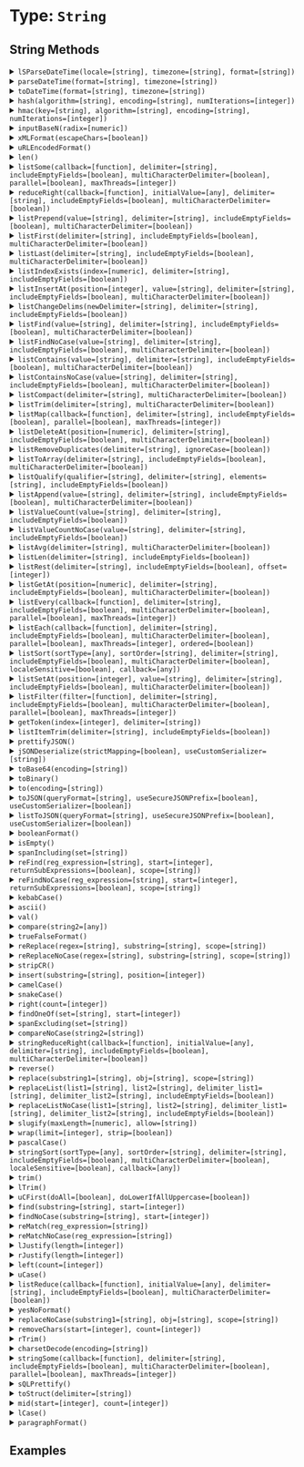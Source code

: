 [comment]: # (Note: This documentation is generated dynamically in the build process.  To modify the contents, change the javadoc on the type class, itself)

# Type: `String`



## String Methods

<details>
<summary><code>lSParseDateTime(locale=[string], timezone=[string], format=[string])</code></summary>
Parses a locale-specific datetime string or object

 Arguments:

| Argument | Type | Required | Default |
|----------|------|----------|---------|
| `locale` | `string` | `false` | `` |
| `timezone` | `string` | `false` | `` |
| `format` | `string` | `false` | `` |


</details>
<details>
<summary><code>parseDateTime(format=[string], timezone=[string])</code></summary>
Parses a datetime string or object

 Arguments:

| Argument | Type | Required | Default |
|----------|------|----------|---------|
| `format` | `string` | `false` | `` |
| `timezone` | `string` | `false` | `` |


</details>
<details>
<summary><code>toDateTime(format=[string], timezone=[string])</code></summary>
Parses a datetime string or object

 Arguments:

| Argument | Type | Required | Default |
|----------|------|----------|---------|
| `format` | `string` | `false` | `` |
| `timezone` | `string` | `false` | `` |


</details>
<details>
<summary><code>hash(algorithm=[string], encoding=[string], numIterations=[integer])</code></summary>
Creates an algorithmic hash of an object

 Arguments:

| Argument | Type | Required | Default |
|----------|------|----------|---------|
| `algorithm` | `string` | `false` | `MD5` |
| `encoding` | `string` | `false` | `utf-8` |
| `numIterations` | `integer` | `false` | `1` |


</details>
<details>
<summary><code>hmac(key=[string], algorithm=[string], encoding=[string], numIterations=[integer])</code></summary>
Creates an algorithmic hash of an object

 Arguments:

| Argument | Type | Required | Default |
|----------|------|----------|---------|
| `key` | `string` | `true` | `` |
| `algorithm` | `string` | `false` | `HmacMD5` |
| `encoding` | `string` | `false` | `utf-8` |
| `numIterations` | `integer` | `false` | `1` |


</details>
<details>
<summary><code>inputBaseN(radix=[numeric])</code></summary>
Converts a string, using the base specified by radix, to an integer.

 Arguments:

| Argument | Type | Required | Default |
|----------|------|----------|---------|
| `radix` | `numeric` | `true` | `` |


</details>
<details>
<summary><code>xMLFormat(escapeChars=[boolean])</code></summary>
Formats a string so that special XML characters can be used as text in XML

 Arguments:

| Argument | Type | Required | Default |
|----------|------|----------|---------|
| `escapeChars` | `boolean` | `false` | `false` |


</details>
<details>
<summary><code>uRLEncodedFormat()</code></summary>
Generates a URL-encoded string.

For example, it replaces spaces with %20, and non-alphanumeric characters with equivalent hexadecimal escape
 sequences. Passes arbitrary strings within a URL. *
</details>
<details>
<summary><code>len()</code></summary>
Returns the absolute value of a number
</details>
<details>
<summary><code>listSome(callback=[function], delimiter=[string], includeEmptyFields=[boolean], multiCharacterDelimiter=[boolean], parallel=[boolean], maxThreads=[integer])</code></summary>
Tests whether any item in a list meets the specified callback

 Arguments:

| Argument | Type | Required | Default |
|----------|------|----------|---------|
| `callback` | `function` | `true` | `` |
| `delimiter` | `string` | `false` | `,` |
| `includeEmptyFields` | `boolean` | `false` | `false` |
| `multiCharacterDelimiter` | `boolean` | `false` | `true` |
| `parallel` | `boolean` | `false` | `false` |
| `maxThreads` | `integer` | `false` | `` |


</details>
<details>
<summary><code>reduceRight(callback=[function], initialValue=[any], delimiter=[string], includeEmptyFields=[boolean], multiCharacterDelimiter=[boolean])</code></summary>
Run the provided udf over a reversed delimited list to reduce the values to a single output

 Arguments:

| Argument | Type | Required | Default |
|----------|------|----------|---------|
| `callback` | `function` | `true` | `` |
| `initialValue` | `any` | `false` | `` |
| `delimiter` | `string` | `false` | `,` |
| `includeEmptyFields` | `boolean` | `false` | `false` |
| `multiCharacterDelimiter` | `boolean` | `false` | `true` |


</details>
<details>
<summary><code>listPrepend(value=[string], delimiter=[string], includeEmptyFields=[boolean], multiCharacterDelimiter=[boolean])</code></summary>
Filters a delimted list and returns the values from the callback test

 Arguments:

| Argument | Type | Required | Default |
|----------|------|----------|---------|
| `value` | `string` | `true` | `` |
| `delimiter` | `string` | `false` | `,` |
| `includeEmptyFields` | `boolean` | `false` | `false` |
| `multiCharacterDelimiter` | `boolean` | `false` | `true` |


</details>
<details>
<summary><code>listFirst(delimiter=[string], includeEmptyFields=[boolean], multiCharacterDelimiter=[boolean])</code></summary>
Returns the first or last item in a delimited list, according to the specified function name

 Arguments:

| Argument | Type | Required | Default |
|----------|------|----------|---------|
| `delimiter` | `string` | `false` | `,` |
| `includeEmptyFields` | `boolean` | `false` | `false` |
| `multiCharacterDelimiter` | `boolean` | `false` | `false` |


</details>
<details>
<summary><code>listLast(delimiter=[string], includeEmptyFields=[boolean], multiCharacterDelimiter=[boolean])</code></summary>
Returns the first or last item in a delimited list, according to the specified function name

 Arguments:

| Argument | Type | Required | Default |
|----------|------|----------|---------|
| `delimiter` | `string` | `false` | `,` |
| `includeEmptyFields` | `boolean` | `false` | `false` |
| `multiCharacterDelimiter` | `boolean` | `false` | `false` |


</details>
<details>
<summary><code>listIndexExists(index=[numeric], delimiter=[string], includeEmptyFields=[boolean])</code></summary>
Checks if a list has a given index

 Arguments:

| Argument | Type | Required | Default |
|----------|------|----------|---------|
| `index` | `numeric` | `true` | `` |
| `delimiter` | `string` | `false` | `,` |
| `includeEmptyFields` | `boolean` | `false` | `false` |


</details>
<details>
<summary><code>listInsertAt(position=[integer], value=[string], delimiter=[string], includeEmptyFields=[boolean], multiCharacterDelimiter=[boolean])</code></summary>
Filters a delimted list and returns the values from the callback test

 Arguments:

| Argument | Type | Required | Default |
|----------|------|----------|---------|
| `position` | `integer` | `true` | `` |
| `value` | `string` | `true` | `` |
| `delimiter` | `string` | `false` | `,` |
| `includeEmptyFields` | `boolean` | `false` | `false` |
| `multiCharacterDelimiter` | `boolean` | `false` | `true` |


</details>
<details>
<summary><code>listChangeDelims(newDelimiter=[string], delimiter=[string], includeEmptyFields=[boolean])</code></summary>
Converts the delimiters of a list to the new delimiter.

 Arguments:

| Argument | Type | Required | Default |
|----------|------|----------|---------|
| `newDelimiter` | `string` | `true` | `` |
| `delimiter` | `string` | `false` | `,` |
| `includeEmptyFields` | `boolean` | `false` | `false` |


</details>
<details>
<summary><code>listFind(value=[string], delimiter=[string], includeEmptyFields=[boolean], multiCharacterDelimiter=[boolean])</code></summary>
Return int position of value in delimited list, case sensitive or case-insenstive variations

 Arguments:

| Argument | Type | Required | Default |
|----------|------|----------|---------|
| `value` | `string` | `true` | `` |
| `delimiter` | `string` | `false` | `,` |
| `includeEmptyFields` | `boolean` | `false` | `false` |
| `multiCharacterDelimiter` | `boolean` | `false` | `false` |


</details>
<details>
<summary><code>listFindNoCase(value=[string], delimiter=[string], includeEmptyFields=[boolean], multiCharacterDelimiter=[boolean])</code></summary>
Return int position of value in delimited list, case sensitive or case-insenstive variations

 Arguments:

| Argument | Type | Required | Default |
|----------|------|----------|---------|
| `value` | `string` | `true` | `` |
| `delimiter` | `string` | `false` | `,` |
| `includeEmptyFields` | `boolean` | `false` | `false` |
| `multiCharacterDelimiter` | `boolean` | `false` | `false` |


</details>
<details>
<summary><code>listContains(value=[string], delimiter=[string], includeEmptyFields=[boolean], multiCharacterDelimiter=[boolean])</code></summary>
Return int position of value in delimited list, case sensitive or case-insenstive variations

 Arguments:

| Argument | Type | Required | Default |
|----------|------|----------|---------|
| `value` | `string` | `true` | `` |
| `delimiter` | `string` | `false` | `,` |
| `includeEmptyFields` | `boolean` | `false` | `false` |
| `multiCharacterDelimiter` | `boolean` | `false` | `false` |


</details>
<details>
<summary><code>listContainsNoCase(value=[string], delimiter=[string], includeEmptyFields=[boolean], multiCharacterDelimiter=[boolean])</code></summary>
Return int position of value in delimited list, case sensitive or case-insenstive variations

 Arguments:

| Argument | Type | Required | Default |
|----------|------|----------|---------|
| `value` | `string` | `true` | `` |
| `delimiter` | `string` | `false` | `,` |
| `includeEmptyFields` | `boolean` | `false` | `false` |
| `multiCharacterDelimiter` | `boolean` | `false` | `false` |


</details>
<details>
<summary><code>listCompact(delimiter=[string], multiCharacterDelimiter=[boolean])</code></summary>
Compacts a list by removing empty items from the start and end of the list

 Arguments:

| Argument | Type | Required | Default |
|----------|------|----------|---------|
| `delimiter` | `string` | `false` | `,` |
| `multiCharacterDelimiter` | `boolean` | `false` | `false` |


</details>
<details>
<summary><code>listTrim(delimiter=[string], multiCharacterDelimiter=[boolean])</code></summary>
Compacts a list by removing empty items from the start and end of the list

 Arguments:

| Argument | Type | Required | Default |
|----------|------|----------|---------|
| `delimiter` | `string` | `false` | `,` |
| `multiCharacterDelimiter` | `boolean` | `false` | `false` |


</details>
<details>
<summary><code>listMap(callback=[function], delimiter=[string], includeEmptyFields=[boolean], parallel=[boolean], maxThreads=[integer])</code></summary>
Used to iterate over a delimited list and run the function closure for each item in the list and create a new list from the returned values.

 Arguments:

| Argument | Type | Required | Default |
|----------|------|----------|---------|
| `callback` | `function` | `true` | `` |
| `delimiter` | `string` | `false` | `,` |
| `includeEmptyFields` | `boolean` | `false` | `false` |
| `parallel` | `boolean` | `false` | `false` |
| `maxThreads` | `integer` | `false` | `` |


</details>
<details>
<summary><code>listDeleteAt(position=[numeric], delimiter=[string], includeEmptyFields=[boolean], multiCharacterDelimiter=[boolean])</code></summary>
Deletes an element from a list.

Returns a copy of the list, without the
 specified element.

 Arguments:

| Argument | Type | Required | Default |
|----------|------|----------|---------|
| `position` | `numeric` | `true` | `` |
| `delimiter` | `string` | `false` | `,` |
| `includeEmptyFields` | `boolean` | `false` | `false` |
| `multiCharacterDelimiter` | `boolean` | `false` | `false` |


</details>
<details>
<summary><code>listRemoveDuplicates(delimiter=[string], ignoreCase=[boolean])</code></summary>
De-duplicates a delimited list - either case-sensitively or case-insenstively

 Arguments:

| Argument | Type | Required | Default |
|----------|------|----------|---------|
| `delimiter` | `string` | `false` | `,` |
| `ignoreCase` | `boolean` | `false` | `false` |


</details>
<details>
<summary><code>listToArray(delimiter=[string], includeEmptyFields=[boolean], multiCharacterDelimiter=[boolean])</code></summary>
Converts a delimited list to an array

 Arguments:

| Argument | Type | Required | Default |
|----------|------|----------|---------|
| `delimiter` | `string` | `false` | `,` |
| `includeEmptyFields` | `boolean` | `false` | `false` |
| `multiCharacterDelimiter` | `boolean` | `false` | `false` |


</details>
<details>
<summary><code>listQualify(qualifier=[string], delimiter=[string], elements=[string], includeEmptyFields=[boolean])</code></summary>
Inserts a string at the beginning and end of list elements.

 Arguments:

| Argument | Type | Required | Default |
|----------|------|----------|---------|
| `qualifier` | `string` | `true` | `` |
| `delimiter` | `string` | `false` | `,` |
| `elements` | `string` | `false` | `all` |
| `includeEmptyFields` | `boolean` | `false` | `false` |


</details>
<details>
<summary><code>listAppend(value=[string], delimiter=[string], includeEmptyFields=[boolean], multiCharacterDelimiter=[boolean])</code></summary>
Appends an element to a list

 Arguments:

| Argument | Type | Required | Default |
|----------|------|----------|---------|
| `value` | `string` | `true` | `` |
| `delimiter` | `string` | `false` | `,` |
| `includeEmptyFields` | `boolean` | `false` | `false` |
| `multiCharacterDelimiter` | `boolean` | `false` | `true` |


</details>
<details>
<summary><code>listValueCount(value=[string], delimiter=[string], includeEmptyFields=[boolean])</code></summary>
returns a count of the number of occurrences of a value in a list

 Arguments:

| Argument | Type | Required | Default |
|----------|------|----------|---------|
| `value` | `string` | `true` | `` |
| `delimiter` | `string` | `false` | `,` |
| `includeEmptyFields` | `boolean` | `false` | `false` |


</details>
<details>
<summary><code>listValueCountNoCase(value=[string], delimiter=[string], includeEmptyFields=[boolean])</code></summary>
returns a count of the number of occurrences of a value in a list

 Arguments:

| Argument | Type | Required | Default |
|----------|------|----------|---------|
| `value` | `string` | `true` | `` |
| `delimiter` | `string` | `false` | `,` |
| `includeEmptyFields` | `boolean` | `false` | `false` |


</details>
<details>
<summary><code>listAvg(delimiter=[string], multiCharacterDelimiter=[boolean])</code></summary>
Gets the average of all values in a list

 Arguments:

| Argument | Type | Required | Default |
|----------|------|----------|---------|
| `delimiter` | `string` | `false` | `,` |
| `multiCharacterDelimiter` | `boolean` | `false` | `false` |


</details>
<details>
<summary><code>listLen(delimiter=[string], includeEmptyFields=[boolean])</code></summary>
Calculates the length of a list separated by the specified delimiter

 Arguments:

| Argument | Type | Required | Default |
|----------|------|----------|---------|
| `delimiter` | `string` | `false` | `,` |
| `includeEmptyFields` | `boolean` | `false` | `false` |


</details>
<details>
<summary><code>listRest(delimiter=[string], includeEmptyFields=[boolean], offset=[integer])</code></summary>
Returns the remainder of a list after removing the first item

 Arguments:

| Argument | Type | Required | Default |
|----------|------|----------|---------|
| `delimiter` | `string` | `false` | `,` |
| `includeEmptyFields` | `boolean` | `false` | `false` |
| `offset` | `integer` | `false` | `0` |


</details>
<details>
<summary><code>listGetAt(position=[numeric], delimiter=[string], includeEmptyFields=[boolean], multiCharacterDelimiter=[boolean])</code></summary>
Retrieves an item from a delimited list at the specified position

 Arguments:

| Argument | Type | Required | Default |
|----------|------|----------|---------|
| `position` | `numeric` | `true` | `` |
| `delimiter` | `string` | `false` | `,` |
| `includeEmptyFields` | `boolean` | `false` | `false` |
| `multiCharacterDelimiter` | `boolean` | `false` | `false` |


</details>
<details>
<summary><code>listEvery(callback=[function], delimiter=[string], includeEmptyFields=[boolean], multiCharacterDelimiter=[boolean], parallel=[boolean], maxThreads=[integer])</code></summary>
Tests whether all items in a list meet the specified callback

 Arguments:

| Argument | Type | Required | Default |
|----------|------|----------|---------|
| `callback` | `function` | `true` | `` |
| `delimiter` | `string` | `false` | `,` |
| `includeEmptyFields` | `boolean` | `false` | `false` |
| `multiCharacterDelimiter` | `boolean` | `false` | `true` |
| `parallel` | `boolean` | `false` | `false` |
| `maxThreads` | `integer` | `false` | `` |


</details>
<details>
<summary><code>listEach(callback=[function], delimiter=[string], includeEmptyFields=[boolean], multiCharacterDelimiter=[boolean], parallel=[boolean], maxThreads=[integer], ordered=[boolean])</code></summary>
Used to iterate over a delimited list and run the function closure for each item in the list.

 Arguments:

| Argument | Type | Required | Default |
|----------|------|----------|---------|
| `callback` | `function` | `true` | `` |
| `delimiter` | `string` | `false` | `,` |
| `includeEmptyFields` | `boolean` | `false` | `false` |
| `multiCharacterDelimiter` | `boolean` | `false` | `true` |
| `parallel` | `boolean` | `false` | `false` |
| `maxThreads` | `integer` | `false` | `` |
| `ordered` | `boolean` | `false` | `false` |


</details>
<details>
<summary><code>listSort(sortType=[any], sortOrder=[string], delimiter=[string], includeEmptyFields=[boolean], multiCharacterDelimiter=[boolean], localeSensitive=[boolean], callback=[any])</code></summary>
Sorts a delimited list and returns the result

 Arguments:

| Argument | Type | Required | Default |
|----------|------|----------|---------|
| `sortType` | `any` | `false` | `` |
| `sortOrder` | `string` | `false` | `asc` |
| `delimiter` | `string` | `false` | `,` |
| `includeEmptyFields` | `boolean` | `false` | `false` |
| `multiCharacterDelimiter` | `boolean` | `false` | `false` |
| `localeSensitive` | `boolean` | `false` | `` |
| `callback` | `any` | `false` | `` |


</details>
<details>
<summary><code>listSetAt(position=[integer], value=[string], delimiter=[string], includeEmptyFields=[boolean], multiCharacterDelimiter=[boolean])</code></summary>
Retrieves an item in to a delimited list at the specified position

 Arguments:

| Argument | Type | Required | Default |
|----------|------|----------|---------|
| `position` | `integer` | `true` | `` |
| `value` | `string` | `true` | `` |
| `delimiter` | `string` | `false` | `,` |
| `includeEmptyFields` | `boolean` | `false` | `false` |
| `multiCharacterDelimiter` | `boolean` | `false` | `true` |


</details>
<details>
<summary><code>listFilter(filter=[function], delimiter=[string], includeEmptyFields=[boolean], multiCharacterDelimiter=[boolean], parallel=[boolean], maxThreads=[integer])</code></summary>
Filters a delimted list and returns the values from the callback test

 Arguments:

| Argument | Type | Required | Default |
|----------|------|----------|---------|
| `filter` | `function` | `true` | `` |
| `delimiter` | `string` | `false` | `,` |
| `includeEmptyFields` | `boolean` | `false` | `false` |
| `multiCharacterDelimiter` | `boolean` | `false` | `true` |
| `parallel` | `boolean` | `false` | `false` |
| `maxThreads` | `integer` | `false` | `` |


</details>
<details>
<summary><code>getToken(index=[integer], delimiter=[string])</code></summary>
Determines whether a token of the list in the delimiters parameter is present in a string.

Returns the token found at position index of the string, as a string.
 If index is greater than the number of tokens in the string, returns an empty string.

 Arguments:

| Argument | Type | Required | Default |
|----------|------|----------|---------|
| `index` | `integer` | `true` | `` |
| `delimiter` | `string` | `false` | `,` |


</details>
<details>
<summary><code>listItemTrim(delimiter=[string], includeEmptyFields=[boolean])</code></summary>
Trims each item in the list.

 Arguments:

| Argument | Type | Required | Default |
|----------|------|----------|---------|
| `delimiter` | `string` | `false` | `,` |
| `includeEmptyFields` | `boolean` | `false` | `false` |


</details>
<details>
<summary><code>prettifyJSON()</code></summary>
Prettifies a JSON string.
</details>
<details>
<summary><code>jSONDeserialize(strictMapping=[boolean], useCustomSerializer=[string])</code></summary>
Converts a JSON (JavaScript Object Notation) string data representation into data, such as a structure or array.

 Arguments:

| Argument | Type | Required | Default |
|----------|------|----------|---------|
| `strictMapping` | `boolean` | `false` | `true` |
| `useCustomSerializer` | `string` | `false` | `` |


</details>
<details>
<summary><code>toBase64(encoding=[string])</code></summary>
Calculates the Base64 representation of a string or binary object.

The Base64 format uses printable characters, allowing binary data to be sent in
 forms and e-mail, and stored in a database or file.

 Arguments:

| Argument | Type | Required | Default |
|----------|------|----------|---------|
| `encoding` | `string` | `false` | `UTF-8` |


</details>
<details>
<summary><code>toBinary()</code></summary>
Calculates the binary representation of Base64-encoded data.
</details>
<details>
<summary><code>to(encoding=[string])</code></summary>
Converts a value to a string.

 Arguments:

| Argument | Type | Required | Default |
|----------|------|----------|---------|
| `encoding` | `string` | `false` | `` |


</details>
<details>
<summary><code>toJSON(queryFormat=[string], useSecureJSONPrefix=[boolean], useCustomSerializer=[boolean])</code></summary>
Converts a ColdFusion variable into a JSON (JavaScript Object Notation) string.

 Arguments:

| Argument | Type | Required | Default |
|----------|------|----------|---------|
| `queryFormat` | `string` | `false` | `row` |
| `useSecureJSONPrefix` | `boolean` | `false` | `false` |
| `useCustomSerializer` | `boolean` | `false` | `` |


</details>
<details>
<summary><code>listToJSON(queryFormat=[string], useSecureJSONPrefix=[boolean], useCustomSerializer=[boolean])</code></summary>
Converts a ColdFusion variable into a JSON (JavaScript Object Notation) string.

 Arguments:

| Argument | Type | Required | Default |
|----------|------|----------|---------|
| `queryFormat` | `string` | `false` | `row` |
| `useSecureJSONPrefix` | `boolean` | `false` | `false` |
| `useCustomSerializer` | `boolean` | `false` | `` |


</details>
<details>
<summary><code>booleanFormat()</code></summary>
Returns the value formatted as a boolean string
</details>
<details>
<summary><code>isEmpty()</code></summary>
Determine whether a given value is empty
</details>
<details>
<summary><code>spanIncluding(set=[string])</code></summary>
Gets characters from a string, from the beginning to a character that is NOT in a specified set of characters.

The search is case-sensitive.

 Arguments:

| Argument | Type | Required | Default |
|----------|------|----------|---------|
| `set` | `string` | `true` | `` |


</details>
<details>
<summary><code>reFind(reg_expression=[string], start=[integer], returnSubExpressions=[boolean], scope=[string])</code></summary>
Uses a regular expression (RE) to search a string for a pattern, starting from a specified position.

The search is case-sensitive.
 It will return numeric if returnsubexpressions is false and a struct of arrays named "len", "match" and "pos" when returnsubexpressions is true.

 Arguments:

| Argument | Type | Required | Default |
|----------|------|----------|---------|
| `reg_expression` | `string` | `true` | `` |
| `start` | `integer` | `false` | `1` |
| `returnSubExpressions` | `boolean` | `false` | `false` |
| `scope` | `string` | `false` | `one` |


</details>
<details>
<summary><code>reFindNoCase(reg_expression=[string], start=[integer], returnSubExpressions=[boolean], scope=[string])</code></summary>
Uses a regular expression (RE) to search a string for a pattern, starting from a specified position.

The search is case-sensitive.
 It will return numeric if returnsubexpressions is false and a struct of arrays named "len", "match" and "pos" when returnsubexpressions is true.

 Arguments:

| Argument | Type | Required | Default |
|----------|------|----------|---------|
| `reg_expression` | `string` | `true` | `` |
| `start` | `integer` | `false` | `1` |
| `returnSubExpressions` | `boolean` | `false` | `false` |
| `scope` | `string` | `false` | `one` |


</details>
<details>
<summary><code>kebabCase()</code></summary>
Convert a string to kebab case
</details>
<details>
<summary><code>ascii()</code></summary>
Determine the ASCII value of a character
</details>
<details>
<summary><code>val()</code></summary>
Converts numeric characters and the first period found that occur at the beginning of a string to a number.

A period not accompianied by at least
 one numeric digit will be ignored. If no numeric digits are found at the start of the string, zero will be returned.
</details>
<details>
<summary><code>compare(string2=[any])</code></summary>
Performs a case-sensitive comparison of two strings.

-1, if string1 is less than string2
 0, if string1 is equal to string2
 1, if string1 is greater than string2

 Arguments:

| Argument | Type | Required | Default |
|----------|------|----------|---------|
| `string2` | `any` | `true` | `` |


</details>
<details>
<summary><code>trueFalseFormat()</code></summary>
Return Yes/No based on whether the input is true/false
</details>
<details>
<summary><code>reReplace(regex=[string], substring=[string], scope=[string])</code></summary>
Uses a regular expression (regex) to search a string for a string pattern and replace it with another.

The search is case-sensitive.

 Arguments:

| Argument | Type | Required | Default |
|----------|------|----------|---------|
| `regex` | `string` | `true` | `` |
| `substring` | `string` | `true` | `` |
| `scope` | `string` | `true` | `one` |


</details>
<details>
<summary><code>reReplaceNoCase(regex=[string], substring=[string], scope=[string])</code></summary>
Uses a regular expression (regex) to search a string for a string pattern and replace it with another.

The search is case-sensitive.

 Arguments:

| Argument | Type | Required | Default |
|----------|------|----------|---------|
| `regex` | `string` | `true` | `` |
| `substring` | `string` | `true` | `` |
| `scope` | `string` | `true` | `one` |


</details>
<details>
<summary><code>stripCR()</code></summary>
Deletes return characters from a string.
</details>
<details>
<summary><code>insert(substring=[string], position=[integer])</code></summary>
Inserts a substring into another string at a specified position.

 Arguments:

| Argument | Type | Required | Default |
|----------|------|----------|---------|
| `substring` | `string` | `true` | `` |
| `position` | `integer` | `true` | `` |


</details>
<details>
<summary><code>camelCase()</code></summary>
Convert a string to camel case
</details>
<details>
<summary><code>snakeCase()</code></summary>
Convert a string to snake case
</details>
<details>
<summary><code>right(count=[integer])</code></summary>
Extract the rightmost count characters from a string

 Arguments:

| Argument | Type | Required | Default |
|----------|------|----------|---------|
| `count` | `integer` | `true` | `` |


</details>
<details>
<summary><code>findOneOf(set=[string], start=[integer])</code></summary>
Finds the first occurrence of any character in a set of characters, from a specified start position.

 Arguments:

| Argument | Type | Required | Default |
|----------|------|----------|---------|
| `set` | `string` | `true` | `` |
| `start` | `integer` | `false` | `1` |


</details>
<details>
<summary><code>spanExcluding(set=[string])</code></summary>
Get characters from a string, from the beginning to a character that is in a specified set of characters.

The search is case-sensitive.

 Arguments:

| Argument | Type | Required | Default |
|----------|------|----------|---------|
| `set` | `string` | `true` | `` |


</details>
<details>
<summary><code>compareNoCase(string2=[string])</code></summary>
Performs a case-insensitive comparison of two strings.

-1, if string1 is less than string2
 0, if string1 is equal to string2
 1, if string1 is greater than string2

 Arguments:

| Argument | Type | Required | Default |
|----------|------|----------|---------|
| `string2` | `string` | `true` | `` |


</details>
<details>
<summary><code>stringReduceRight(callback=[function], initialValue=[any], delimiter=[string], includeEmptyFields=[boolean], multiCharacterDelimiter=[boolean])</code></summary>
Run the provided udf over a reversed string to reduce the values to a single output

 Arguments:

| Argument | Type | Required | Default |
|----------|------|----------|---------|
| `callback` | `function` | `true` | `` |
| `initialValue` | `any` | `false` | `` |
| `delimiter` | `string` | `false` | `,` |
| `includeEmptyFields` | `boolean` | `false` | `false` |
| `multiCharacterDelimiter` | `boolean` | `false` | `true` |


</details>
<details>
<summary><code>reverse()</code></summary>
Reverse the order of characters in a string
</details>
<details>
<summary><code>replace(substring1=[string], obj=[string], scope=[string])</code></summary>
Replaces occurrences of substring1 in a string with obj, in a specified scope.

The search is case-sensitive. Function returns original string with
 replacements made

 Arguments:

| Argument | Type | Required | Default |
|----------|------|----------|---------|
| `substring1` | `string` | `true` | `` |
| `obj` | `string` | `true` | `` |
| `scope` | `string` | `true` | `once` |


</details>
<details>
<summary><code>replaceList(list1=[string], list2=[string], delimiter_list1=[string], delimiter_list2=[string], includeEmptyFields=[boolean])</code></summary>
Replaces occurrences of the elements from a delimited list, in a string with corresponding elements from another delimited list.

 Arguments:

| Argument | Type | Required | Default |
|----------|------|----------|---------|
| `list1` | `string` | `true` | `` |
| `list2` | `string` | `true` | `` |
| `delimiter_list1` | `string` | `false` | `,` |
| `delimiter_list2` | `string` | `false` | `,` |
| `includeEmptyFields` | `boolean` | `false` | `false` |


</details>
<details>
<summary><code>replaceListNoCase(list1=[string], list2=[string], delimiter_list1=[string], delimiter_list2=[string], includeEmptyFields=[boolean])</code></summary>
Replaces occurrences of the elements from a delimited list, in a string with corresponding elements from another delimited list.

 Arguments:

| Argument | Type | Required | Default |
|----------|------|----------|---------|
| `list1` | `string` | `true` | `` |
| `list2` | `string` | `true` | `` |
| `delimiter_list1` | `string` | `false` | `,` |
| `delimiter_list2` | `string` | `false` | `,` |
| `includeEmptyFields` | `boolean` | `false` | `false` |


</details>
<details>
<summary><code>slugify(maxLength=[numeric], allow=[string])</code></summary>
Slugify a string for URL safety

 Arguments:

| Argument | Type | Required | Default |
|----------|------|----------|---------|
| `maxLength` | `numeric` | `false` | `0` |
| `allow` | `string` | `false` | `` |


</details>
<details>
<summary><code>wrap(limit=[integer], strip=[boolean])</code></summary>
null

 Arguments:

| Argument | Type | Required | Default |
|----------|------|----------|---------|
| `limit` | `integer` | `true` | `` |
| `strip` | `boolean` | `false` | `false` |


</details>
<details>
<summary><code>pascalCase()</code></summary>
Convert a string to pascal case
</details>
<details>
<summary><code>stringSort(sortType=[any], sortOrder=[string], delimiter=[string], includeEmptyFields=[boolean], multiCharacterDelimiter=[boolean], localeSensitive=[boolean], callback=[any])</code></summary>
Sorts a string and returns the result

 Arguments:

| Argument | Type | Required | Default |
|----------|------|----------|---------|
| `sortType` | `any` | `false` | `` |
| `sortOrder` | `string` | `false` | `asc` |
| `delimiter` | `string` | `false` | `,` |
| `includeEmptyFields` | `boolean` | `false` | `false` |
| `multiCharacterDelimiter` | `boolean` | `false` | `false` |
| `localeSensitive` | `boolean` | `false` | `` |
| `callback` | `any` | `false` | `` |


</details>
<details>
<summary><code>trim()</code></summary>
Trim whitespace from the beginning and end of a string
</details>
<details>
<summary><code>lTrim()</code></summary>
Trim leading whitespace from a string
</details>
<details>
<summary><code>uCFirst(doAll=[boolean], doLowerIfAllUppercase=[boolean])</code></summary>
Transform the first letter of a string to uppercase or the first letter of each word, and optionally lowercase uppercase characters.

 Arguments:

| Argument | Type | Required | Default |
|----------|------|----------|---------|
| `doAll` | `boolean` | `false` | `false` |
| `doLowerIfAllUppercase` | `boolean` | `false` | `false` |


</details>
<details>
<summary><code>find(substring=[string], start=[integer])</code></summary>
Finds the first occurrence of a substring in a string, from a specified start position.

 Arguments:

| Argument | Type | Required | Default |
|----------|------|----------|---------|
| `substring` | `string` | `true` | `` |
| `start` | `integer` | `false` | `1` |


</details>
<details>
<summary><code>findNoCase(substring=[string], start=[integer])</code></summary>
Finds the first occurrence of a substring in a string, from a specified start position.

 Arguments:

| Argument | Type | Required | Default |
|----------|------|----------|---------|
| `substring` | `string` | `true` | `` |
| `start` | `integer` | `false` | `1` |


</details>
<details>
<summary><code>reMatch(reg_expression=[string])</code></summary>
Uses a regular expression (RE) to search a string for a pattern, starting from a specified position.

 Arguments:

| Argument | Type | Required | Default |
|----------|------|----------|---------|
| `reg_expression` | `string` | `true` | `` |


</details>
<details>
<summary><code>reMatchNoCase(reg_expression=[string])</code></summary>
Uses a regular expression (RE) to search a string for a pattern, starting from a specified position.

 Arguments:

| Argument | Type | Required | Default |
|----------|------|----------|---------|
| `reg_expression` | `string` | `true` | `` |


</details>
<details>
<summary><code>lJustify(length=[integer])</code></summary>
Justifies characters in a string of a specified length, either left or right.

 Arguments:

| Argument | Type | Required | Default |
|----------|------|----------|---------|
| `length` | `integer` | `true` | `` |


</details>
<details>
<summary><code>rJustify(length=[integer])</code></summary>
Justifies characters in a string of a specified length, either left or right.

 Arguments:

| Argument | Type | Required | Default |
|----------|------|----------|---------|
| `length` | `integer` | `true` | `` |


</details>
<details>
<summary><code>left(count=[integer])</code></summary>
Extract the leftmost count characters from a string

 Arguments:

| Argument | Type | Required | Default |
|----------|------|----------|---------|
| `count` | `integer` | `true` | `` |


</details>
<details>
<summary><code>uCase()</code></summary>
Uppercase a string
</details>
<details>
<summary><code>listReduce(callback=[function], initialValue=[any], delimiter=[string], includeEmptyFields=[boolean], multiCharacterDelimiter=[boolean])</code></summary>
Run the provided udf over a delimited list to reduce the values to a single output

 Arguments:

| Argument | Type | Required | Default |
|----------|------|----------|---------|
| `callback` | `function` | `true` | `` |
| `initialValue` | `any` | `false` | `` |
| `delimiter` | `string` | `false` | `,` |
| `includeEmptyFields` | `boolean` | `false` | `false` |
| `multiCharacterDelimiter` | `boolean` | `false` | `true` |


</details>
<details>
<summary><code>yesNoFormat()</code></summary>
Return Yes/No based on whether the input is true/false
</details>
<details>
<summary><code>replaceNoCase(substring1=[string], obj=[string], scope=[string])</code></summary>
Replaces occurrences of substring1 in a string with obj, in a specified scope.

The search is case-sensitive. Function returns original string with
 replacements made

 Arguments:

| Argument | Type | Required | Default |
|----------|------|----------|---------|
| `substring1` | `string` | `true` | `` |
| `obj` | `string` | `true` | `` |
| `scope` | `string` | `true` | `once` |


</details>
<details>
<summary><code>removeChars(start=[integer], count=[integer])</code></summary>
Removes characters from a string.

 Arguments:

| Argument | Type | Required | Default |
|----------|------|----------|---------|
| `start` | `integer` | `true` | `` |
| `count` | `integer` | `true` | `` |


</details>
<details>
<summary><code>rTrim()</code></summary>
Trim trailing whitespace from a string
</details>
<details>
<summary><code>charsetDecode(encoding=[string])</code></summary>
Encodes a string to a binary representation

 Arguments:

| Argument | Type | Required | Default |
|----------|------|----------|---------|
| `encoding` | `string` | `false` | `utf-8` |


</details>
<details>
<summary><code>stringSome(callback=[function], delimiter=[string], includeEmptyFields=[boolean], multiCharacterDelimiter=[boolean], parallel=[boolean], maxThreads=[integer])</code></summary>
Tests whether any item in a string meets the specified callback

 Arguments:

| Argument | Type | Required | Default |
|----------|------|----------|---------|
| `callback` | `function` | `true` | `` |
| `delimiter` | `string` | `false` | `,` |
| `includeEmptyFields` | `boolean` | `false` | `false` |
| `multiCharacterDelimiter` | `boolean` | `false` | `true` |
| `parallel` | `boolean` | `false` | `false` |
| `maxThreads` | `integer` | `false` | `` |


</details>
<details>
<summary><code>sQLPrettify()</code></summary>
Prettify a SQL string
</details>
<details>
<summary><code>toStruct(delimiter=[string])</code></summary>
Convert a query string to a struct.

Each key-value pair in the query string is separated by a delimiter.
 The default delimiter is ,{@code "&"},
 ,<p>,
 Example:

 ,<pre>,
 queryStringToStruct( "foo=bar,&amp;,baz=qux" );
 "foo=bar,&amp;,baz=qux".toStruct();
 ,</pre>

 Arguments:

| Argument | Type | Required | Default |
|----------|------|----------|---------|
| `delimiter` | `string` | `false` | `&` |


</details>
<details>
<summary><code>mid(start=[integer], count=[integer])</code></summary>
Extract a substring from a string

 Arguments:

| Argument | Type | Required | Default |
|----------|------|----------|---------|
| `start` | `integer` | `true` | `` |
| `count` | `integer` | `true` | `` |


</details>
<details>
<summary><code>lCase()</code></summary>
Uppercase a string
</details>
<details>
<summary><code>paragraphFormat()</code></summary>
Replaces characters in a string: Single newline characters (CR/LF sequences) with spaces and double newline characters with HTML paragraph tags
</details>


## Examples
